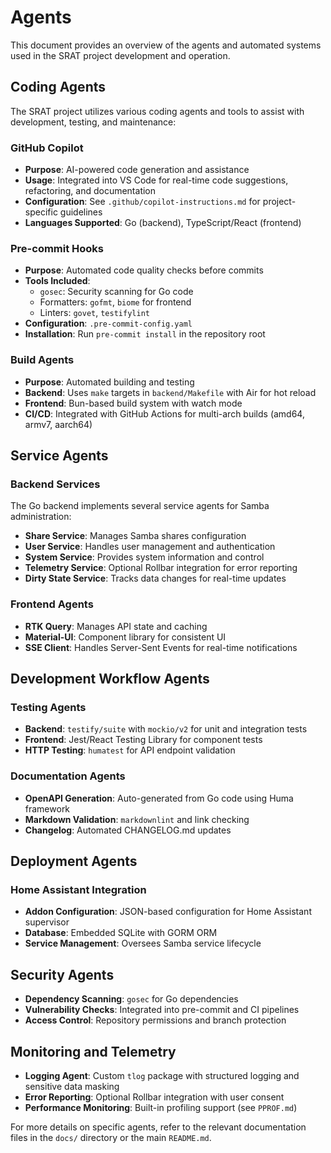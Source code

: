 # Agents

This document provides an overview of the agents and automated systems used in the SRAT project development and operation.

## Coding Agents

The SRAT project utilizes various coding agents and tools to assist with development, testing, and maintenance:

### GitHub Copilot

- **Purpose**: AI-powered code generation and assistance
- **Usage**: Integrated into VS Code for real-time code suggestions, refactoring, and documentation
- **Configuration**: See `.github/copilot-instructions.md` for project-specific guidelines
- **Languages Supported**: Go (backend), TypeScript/React (frontend)

### Pre-commit Hooks

- **Purpose**: Automated code quality checks before commits
- **Tools Included**:
  - `gosec`: Security scanning for Go code
  - Formatters: `gofmt`, `biome` for frontend
  - Linters: `govet`, `testifylint`
- **Configuration**: `.pre-commit-config.yaml`
- **Installation**: Run `pre-commit install` in the repository root

### Build Agents

- **Purpose**: Automated building and testing
- **Backend**: Uses `make` targets in `backend/Makefile` with Air for hot reload
- **Frontend**: Bun-based build system with watch mode
- **CI/CD**: Integrated with GitHub Actions for multi-arch builds (amd64, armv7, aarch64)

## Service Agents

### Backend Services

The Go backend implements several service agents for Samba administration:

- **Share Service**: Manages Samba shares configuration
- **User Service**: Handles user management and authentication
- **System Service**: Provides system information and control
- **Telemetry Service**: Optional Rollbar integration for error reporting
- **Dirty State Service**: Tracks data changes for real-time updates

### Frontend Agents

- **RTK Query**: Manages API state and caching
- **Material-UI**: Component library for consistent UI
- **SSE Client**: Handles Server-Sent Events for real-time notifications

## Development Workflow Agents

### Testing Agents

- **Backend**: `testify/suite` with `mockio/v2` for unit and integration tests
- **Frontend**: Jest/React Testing Library for component tests
- **HTTP Testing**: `humatest` for API endpoint validation

### Documentation Agents

- **OpenAPI Generation**: Auto-generated from Go code using Huma framework
- **Markdown Validation**: `markdownlint` and link checking
- **Changelog**: Automated CHANGELOG.md updates

## Deployment Agents

### Home Assistant Integration

- **Addon Configuration**: JSON-based configuration for Home Assistant supervisor
- **Database**: Embedded SQLite with GORM ORM
- **Service Management**: Oversees Samba service lifecycle

## Security Agents

- **Dependency Scanning**: `gosec` for Go dependencies
- **Vulnerability Checks**: Integrated into pre-commit and CI pipelines
- **Access Control**: Repository permissions and branch protection

## Monitoring and Telemetry

- **Logging Agent**: Custom `tlog` package with structured logging and sensitive data masking
- **Error Reporting**: Optional Rollbar integration with user consent
- **Performance Monitoring**: Built-in profiling support (see `PPROF.md`)

For more details on specific agents, refer to the relevant documentation files in the `docs/` directory or the main `README.md`.
